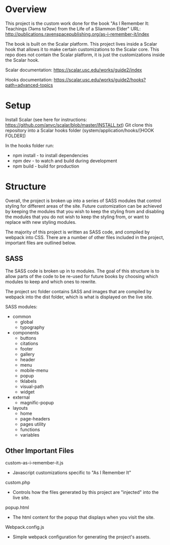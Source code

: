 # Overview

This project is the custom work done for the book "As I Remember It: Teachings (Ɂəms tɑɁɑw) from the Life of a Sliammon Elder"
URL: http://publications.ravenspacepublishing.org/as-i-remember-it/index

The book is built on the Scalar platform. This project lives inside a Scalar hook that allows it to make certain customizations to the Scalar core. This repo does not contain the Scalar platform, it is just the customizations inside the Scalar hook.

Scalar documentation: https://scalar.usc.edu/works/guide2/index

Hooks documentation: https://scalar.usc.edu/works/guide2/hooks?path=advanced-topics

# Setup

Install Scalar (see here for instructions: https://github.com/anvc/scalar/blob/master/INSTALL.txt)
Git clone this repository into a Scalar hooks folder (system/application/hooks/[HOOK FOLDER])

In the hooks folder run:
- npm install - to install dependencies
- npm dev - to watch and build during development
- npm build - build for production

# Structure

Overall, the project is broken up into a series of SASS modules that control styling for different areas of the site. Future customization can be achieved by keeping the modules that you wish to keep the styling from and disabling the modules that you do not wish to keep the styling from, or want to replace with new styling modules. 

The majority of this project is written as SASS code, and compiled by webpack into CSS. There are a number of other files included in the project, important files are outlined below.

## SASS

The SASS code is broken up in to modules. The goal of this structure is to allow parts of the code to be re-used for future books by choosing which modules to keep and which ones to rewrite. 

The project  src folder contains SASS and images that are compiled by webpack into the dist folder, which is what is displayed on the live site. 

SASS modules:

- common
    - global
    - typography
- components
    - buttons
    - citations
    - footer
    - gallery
    - header
    - menu
    - mobile-menu
    - popup
    - tklabels
    - visual-path
    - widget
- external
    - magnific-popup
- layouts
    - home
    - page-headers
    - pages
utility
    - functions
    - variables

## Other Important Files

custom-as-i-remember-it.js
- Javascript customizations specific to "As I Remember It"

custom.php

- Controls how the files generated by this project are "injected" into the live site. 

popup.html
- The html content for the popup that displays when you visit the site.

Webpack.config.js
- Simple webpack configuration for generating the project's assets.

